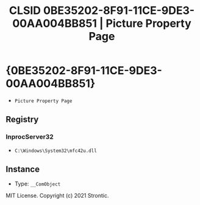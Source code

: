 ﻿---
title: "CLSID 0BE35202-8F91-11CE-9DE3-00AA004BB851 | Picture Property Page"
excerpt: What is COM-Object CLSID 0BE35202-8F91-11CE-9DE3-00AA004BB851?
---

# {0BE35202-8F91-11CE-9DE3-00AA004BB851}

* `Picture Property Page`

## Registry


### InprocServer32

* `C:\Windows\System32\mfc42u.dll`

## Instance

* Type: `__ComObject`

MIT License. Copyright (c) 2021 Strontic.



